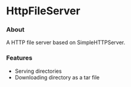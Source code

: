 # HttpFileServer

### About
A HTTP file server based on SimpleHTTPServer.

### Features
- Serving directories
- Downloading directory as a tar file
